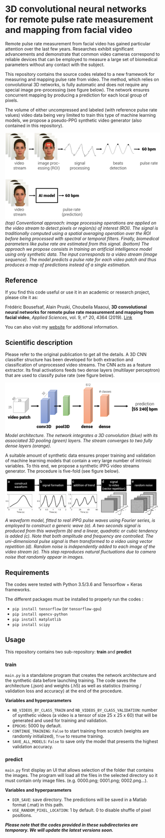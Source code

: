 # 3D convolutional neural networks for remote pulse rate measurement and mapping from facial video

Remote pulse rate measurement from facial video has gained particular attention over the last few years. Researches exhibit significant advancements and demonstrate that common video cameras correspond to reliable devices that can be employed to measure a large set of biomedical parameters without any contact with the subject. 

This repository contains the source codes related to a new framework for measuring and mapping pulse rate from video. The method, which relies on convolutional 3D networks, is fully automatic and does not require any special image pre-processing (see figure below). The network ensures concurrent mapping by producing a prediction for each local group of pixels. 

The volume of either uncompressed and labeled (with reference pulse rate values) video data being very limited to train this type of machine learning models, we propose a pseudo-PPG synthetic video generator (also contained in this repository).

![Alt text](illustrations/overview.png?raw=true "General overview")
*(top) Conventional approach: image processing operations are applied on the video stream to detect pixels or region(s) of interest (ROI). The signal is traditionally computed using a spatial averaging operation over the ROI before being processed with spectral or temporal filters. Finally, biomedical parameters like pulse rate are estimated from this signal. (bottom) The approach we propose consists in training an artificial intelligence model using only synthetic data. The input corresponds to a video stream (image sequence). The model predicts a pulse rate for each video patch and thus produces a map of predictions instead of a single estimation.*


## Reference

If you find this code useful or use it in an academic or research project, please cite it as: 

Frédéric Bousefsaf, Alain Pruski, Choubeila Maaoui, **3D convolutional neural networks for remote pulse rate measurement and mapping from facial video**, *Applied Sciences*, vol. 9, n° 20, 4364 (2019). [Link](https://www.mdpi.com/2076-3417/9/20/4364)

You can also visit my [website](https://sites.google.com/view/frederic-bousefsaf) for additional information.

## Scientific description

Please refer to the original publication to get all the details. A 3D CNN classifier structure has been developed for both extraction and classification of unprocessed video streams. The CNN acts as a feature extractor. Its final activations feeds two dense layers (multilayer perceptron) that are used to classify pulse rate (see figure below).

![Alt text](illustrations/network_architecture.png?raw=true "Network architecture")
*Model architecture. The network integrates a 3D convolution (blue) with its associated 3D pooling (green) layers. The stream converges to two fully dense layers (orange).*


A suitable amount of synthetic data ensures proper training and validation of machine learning models that contain a very large number of intrinsic variables. To this end, we propose a synthetic iPPG video streams generator. The procedure is five-fold (see figure below).


![Alt text](illustrations/synthetic_generator.png?raw=true "Synthetic generator")
*A waveform model, fitted to real iPPG pulse waves using Fourier series, is employed to construct a generic wave (a). A two seconds signal is produced from this waveform (b) and a linear, quadratic or cubic tendency is added (c). Note that both amplitude and frequency are controlled. The uni-dimensional pulse signal is then transformed to a video using vector repetition (d). Random noise is independently added to each image of the video stream (e). This step reproduces natural fluctuations due to camera noise that randomly appear in images.*


## Requirements
The codes were tested with Python 3.5/3.6 and Tensorflow + Keras frameworks.

The different packages must be installed to properly run the codes : 
- `pip install tensorflow` (or `tensorflow-gpu`)
- `pip install opencv-python`
- `pip install matplotlib`
- `pip install scipy`


## Usage

This repository contains two sub-repository: **train** and **predict** 

### train
`main.py` is a standalone program that creates the network architecture and the synthetic data before launching training. The code saves the architecture (.json) and weights (.h5) as well as statistics (training / validation loss and accuracy) at the end of the procedure.

**Variables and hyperparameters**
- `NB_VIDEOS_BY_CLASS_TRAIN` and `NB_VIDEOS_BY_CLASS_VALIDATION`: number of synthetic videos (a video is a tensor of size 25 x 25 x 60) that will be generated and used for training and validation.
- `EPOCHS`: 5000 by default.
- `CONTINUE_TRAINING`: `False` to start training from scratch (weights are randomly initialized), `True` to resume training.
- `SAVE_ALL_MODELS`: `False` to save only the model that presents the highest validation accuracy.


### predict
`main.py` first display an UI that allows selection of the folder that contains the images. The program will load all the files in the selected directory so it must contain only image files. (e.g. 0000.png; 0001.png; 0002.png...).

**Variables and hyperparameters**
- `DIR_SAVE`: save directory. The predictions will be saved in a Matlab format (.mat) in this path.
- `USE_RANDOM_PIXEL_LOCATION`: 1 by default. 0 to disable shuffle of pixel positions.

***Please note that the codes provided in these subdirectories are temporary. We will update the latest versions soon.***
